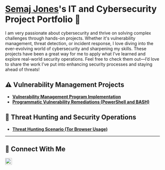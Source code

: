 # <a href="https://www.linkedin.com/in/semajjames128/">Semaj Jones</a>'s IT and Cybersecurity Project Portfolio 🔐

I am very passionate about cybersecurity and thrive on solving complex challenges through hands-on projects. Whether it's vulnerability management, threat detection, or incident response, I love diving into the ever-evolving world of cybersecurity and sharpening my skills. These projects have been a great way for me to apply what I’ve learned and explore real-world security operations. Feel free to check them out—I’d love to share the work I’ve put into enhancing security processes and staying ahead of threats!


## ⚠️ Vulnerability Management Projects

- **[Vulnerability Management Program Implementation](https://github.com/joshcybertest/vulnerability-management-program)**
- **[Programmatic Vulnerability Remediations (PowerShell and BASH)](https://github.com/joshcybertest/programmatic-vulnerability-remediations)**

## 🚨 Threat Hunting and Security Operations

- **[Threat Hunting Scenario (Tor Browser Usage)](https://github.com/joshmadakor0/threat-hunting-scenario-tor)**

<hr/>

## 🤳 Connect With Me


[<img align="left" alt="___________ | LinkedIn" width="22px" src="https://cdn.jsdelivr.net/npm/simple-icons@v3/icons/linkedin.svg" />][linkedin]



[linkedin]: https://linkedin.com/in/semajjames128

<!--
<img width="35" alt="image" src="https://github.com/user-attachments/assets/2f41c7cd-5ea8-4475-b451-a37161b6c3fb"> 
<img width="35" alt="image" src="https://github.com/user-attachments/assets/77649969-9910-4994-8b96-74a116cfb2a8">
-->
